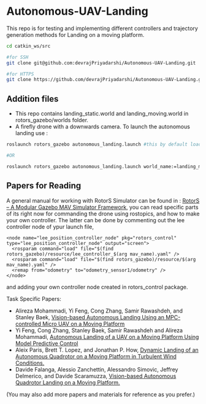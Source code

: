 # Autonomous-UAV-Landing

This repo is for testing and implementing different controllers and trajectory generation methods for Landing on a moving platform.

```bash
cd catkin_ws/src

#for SSH
git clone git@github.com:devrajPriyadarshi/Autonomous-UAV-Landing.git

#for HTTPS
git clone https://github.com/devrajPriyadarshi/Autonomous-UAV-Landing.git
```

## Addition files
- This repo contains landing_static.world and landing_moving.world in rotors_gazebo/worlds folder.
- A firefly drone with a downwards camera.
To launch the autonomous landing use :
```bash
roslaunch rotors_gazebo autonomous_landing.launch #this by default loads the static world

#OR

roslaunch rotors_gazebo autonomous_landing.launch world_name:=landing_moving #for moving platform
```

## Papers for Reading
A general manual for working with RotorS Simulator can be found in : [RotorS – A Modular Gazebo MAV Simulator Framework](https://www.researchgate.net/publication/309291237), you can read specific parts of its right now for commanding the drone using rostopics, and how to make your own controller. The latter can be done by commenting out the lee controller node of ypur launch file,
```
<node name="lee_position_controller_node" pkg="rotors_control" type="lee_position_controller_node" output="screen">
  <rosparam command="load" file="$(find rotors_gazebo)/resource/lee_controller_$(arg mav_name).yaml" />
  <rosparam command="load" file="$(find rotors_gazebo)/resource/$(arg mav_name).yaml" />
  <remap from="odometry" to="odometry_sensor1/odometry" />
</node>
 ````
 and adding your own controller node created in rotors_control package.

Task Specific Papers:
- Alireza Mohammadi, Yi Feng, Cong Zhang, Samir Rawashdeh, and Stanley Baek, [Vision-based Autonomous Landing Using an MPC-controlled Micro UAV on a Moving Platform](https://ieeexplore.ieee.org/document/9214043)
- Yi Feng, Cong Zhang, Stanley Baek, Samir Rawashdeh and Alireza Mohammadi, [Autonomous Landing of a UAV on a Moving Platform Using Model Predictive Control](https://mdpi-res.com/d_attachment/drones/drones-02-00034/article_deploy/drones-02-00034.pdf?version=1539336596)
- Aleix Paris, Brett T. Lopez, and Jonathan P. How, [Dynamic Landing of an Autonomous Quadrotor on a Moving Platform in Turbulent Wind Conditions.](https://arxiv.org/pdf/1909.11071.pdf)
- Davide Falanga, Alessio Zanchettin, Alessandro Simovic, Jeffrey Delmerico, and Davide Scaramuzza, [Vision-based Autonomous Quadrotor Landing on a Moving Platform.](https://rpg.ifi.uzh.ch/docs/SSRR17_Falanga.pdf)

(You may also add more papers and materials for reference as you prefer.)

